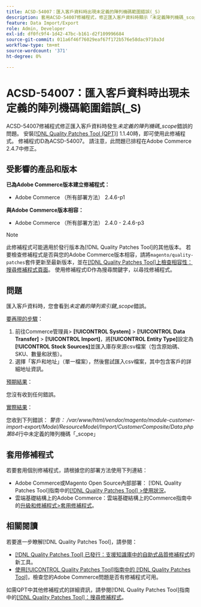 ```yaml
---
title: ACSD-54007：匯入客戶資料時出現未定義的陣列機碼範圍錯誤(_S)
description: 套用ACSD-54007修補程式，修正匯入客戶資料時顯示「未定義陣列機碼_scope」錯誤的Adobe Commerce問題。
feature: Data Import/Export
role: Admin, Developer
exl-id: df0fc9f4-1d42-47bc-b161-d2f109996684
source-git-commit: 011a6f46f76029eaf67f172b576e58dac9710a3d
workflow-type: tm+mt
source-wordcount: '371'
ht-degree: 0%

---
```


# ACSD-54007：匯入客戶資料時出現未定義的陣列機碼範圍錯誤(_S)

ACSD-54007修補程式修正匯入客戶資料時發生&#x200B;*未定義的陣列機碼_scope*&#x200B;錯誤的問題。 安裝[[!DNL Quality Patches Tool (QPT)]](https://experienceleague.adobe.com/zh-hant/docs/commerce-operations/tools/quality-patches-tool/quality-patches-tool-to-self-serve-quality-patches) 1.1.40時，即可使用此修補程式。 修補程式ID為ACSD-54007。 請注意，此問題已排程在Adobe Commerce 2.4.7中修正。

## 受影響的產品和版本

**已為Adobe Commerce版本建立修補程式：**

* Adobe Commerce （所有部署方法） 2.4.6-p1

**與Adobe Commerce版本相容：**

* Adobe Commerce （所有部署方法） 2.4.0 - 2.4.6-p3

>[!NOTE]
>
>此修補程式可能適用於發行版本為[!DNL Quality Patches Tool]的其他版本。 若要檢查修補程式是否與您的Adobe Commerce版本相容，請將`magento/quality-patches`套件更新至最新版本，並在[[!DNL Quality Patches Tool]上檢查相容性：搜尋修補程式頁面](https://experienceleague.adobe.com/tools/commerce-quality-patches/index.html?lang=zh-Hant)。 使用修補程式ID作為搜尋關鍵字，以尋找修補程式。

## 問題

匯入客戶資料時，您會看到&#x200B;*未定義的陣列索引鍵_scope*&#x200B;錯誤。

<u>要再現的步驟</u>：

1. 前往Commerce管理員> **[!UICONTROL System]** > **[!UICONTROL Data Transfer]** > **[!UICONTROL Import]**，將&#x200B;**[!UICONTROL Entity Type]**&#x200B;設定為&#x200B;**[!UICONTROL Stock Sources]**&#x200B;並匯入庫存來源csv檔案（包含原始碼、SKU、數量和狀態）。
1. 選擇「客戶和地址」（單一檔案），然後嘗試匯入csv檔案，其中包含客戶的詳細地址資訊。

<u>預期結果</u>：

您沒有收到任何錯誤。

<u>實際結果</u>：

您收到下列錯誤： *警告： /var/www/html/vendor/magento/module-customer-import-export/Model/ResourceModel/Import/CustomerComposite/Data.php第84*&#x200B;行中未定義的陣列機碼「_scope」

## 套用修補程式

若要套用個別修補程式，請根據您的部署方法使用下列連結：

* Adobe Commerce或Magento Open Source內部部署： [!DNL Quality Patches Tool]指南中的[[!DNL Quality Patches Tool] >使用狀況](/help/tools/quality-patches-tool/usage.md)。
* 雲端基礎結構上的Adobe Commerce：雲端基礎結構上的Commerce指南中的[升級和修補程式>套用修補程式](https://experienceleague.adobe.com/docs/commerce-cloud-service/user-guide/develop/upgrade/apply-patches.html?lang=zh-Hant)。

## 相關閱讀

若要進一步瞭解[!DNL Quality Patches Tool]，請參閱：

* [[!DNL Quality Patches Tool] 已發行：支援知識庫中的自助式品質修補程式](https://experienceleague.adobe.com/zh-hant/docs/commerce-operations/tools/quality-patches-tool/quality-patches-tool-to-self-serve-quality-patches)的新工具。
* [使用[!UICONTROL Quality Patches Tool]指南中的 [!DNL Quality Patches Tool]](/help/tools/quality-patches-tool/patches-available-in-qpt/check-patch-for-magento-issue-with-magento-quality-patches.md)，檢查您的Adobe Commerce問題是否有修補程式可用。


如需QPT中其他修補程式的詳細資訊，請參閱[!DNL Quality Patches Tool]指南中的[[!DNL Quality Patches Tool]：搜尋修補程式](https://experienceleague.adobe.com/tools/commerce-quality-patches/index.html?lang=zh-Hant)。
